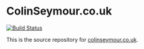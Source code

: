 ColinSeymour.co.uk
==================

[![Build Status](https://travis-ci.org/lildude/colinseymour.co.uk.svg?branch=master)](https://travis-ci.org/lildude/colinseymour.co.uk)

This is the source repository for [colinseymour.co.uk](http://colinseymour.co.uk).
